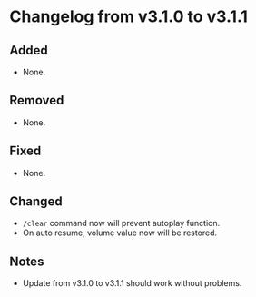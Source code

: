 # Changelog from v3.1.0 to v3.1.1

## Added
 - None.


## Removed
 - None.


## Fixed
 - None.


## Changed
 - `/clear` command now will prevent autoplay function.
 - On auto resume, volume value now will be restored.


## Notes
 - Update from v3.1.0 to v3.1.1 should work without problems.